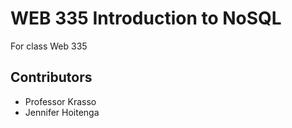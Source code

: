 # WEB 335 Introduction to NoSQL
For class Web 335

## Contributors
* Professor Krasso
* Jennifer Hoitenga